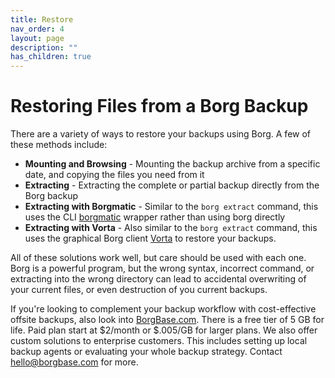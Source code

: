 ```yaml
---
title: Restore
nav_order: 4
layout: page
description: ""
has_children: true
---
```


# Restoring Files from a Borg Backup

There are a variety of ways to restore your backups using Borg.  A few of these methods include:
* **Mounting and Browsing** - Mounting the backup archive from a specific date, and copying the files you need from it
* **Extracting** - Extracting the complete or partial backup directly from the Borg backup
* **Extracting with Borgmatic** - Similar to the `borg extract` command, this uses the CLI [borgmatic](https://torsion.org/borgmatic/) wrapper rather than using borg directly
* **Extracting with Vorta** - Also similar to the `borg extract` command, this uses the graphical Borg client [Vorta](https://vorta.borgbase.com/) to restore your backups.

All of these solutions work well, but care should be used with each one.  Borg is a powerful program, but the wrong syntax, incorrect command, or extracting into the wrong directory can lead to accidental overwriting of your current files, or even destruction of you current backups.

If you're looking to complement your backup workflow with cost-effective offsite backups, also look into [BorgBase.com](https://www.borgbase.com). There is a free tier of 5 GB for life. Paid plan start at $2/month or $.005/GB for larger plans. We also offer custom solutions to enterprise customers. This includes setting up local backup agents or evaluating your whole backup strategy. Contact [hello@borgbase.com](mailto:hello@borgbase.com) for more.
